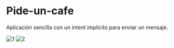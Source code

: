 # Pide-un-cafe
Aplicación sencilla con un intent implícito para enviar un mensaje.

![1](https://user-images.githubusercontent.com/95144518/143779550-189480f0-59ec-498b-98c3-d30725324f62.jpg)
![2](https://user-images.githubusercontent.com/95144518/143779566-44342f87-6bd9-4530-bb44-c0e12214b6b3.jpg)
